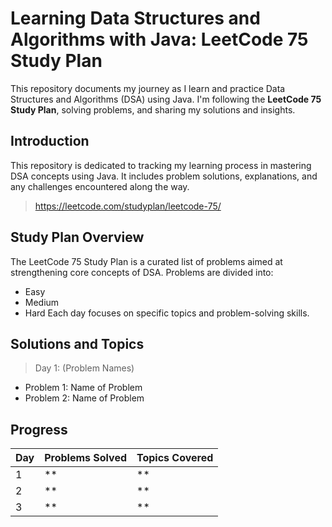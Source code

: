 # Learning Data Structures and Algorithms with Java: LeetCode 75 Study Plan
This repository documents my journey as I learn and practice Data Structures and Algorithms (DSA) using Java. I'm following the **LeetCode 75 Study Plan**, solving problems, and sharing my solutions and insights.

## Introduction
This repository is dedicated to tracking my learning process in mastering DSA concepts using Java. It includes problem solutions, explanations, and any challenges encountered along the way.
> https://leetcode.com/studyplan/leetcode-75/

## Study Plan Overview
The LeetCode 75 Study Plan is a curated list of problems aimed at strengthening core concepts of DSA. Problems are divided into:
- Easy
- Medium
- Hard
Each day focuses on specific topics and problem-solving skills.

## Solutions and Topics
> Day 1: (Problem Names)
- Problem 1: Name of Problem
- Problem 2: Name of Problem

## Progress

| Day | Problems Solved | Topics Covered            |
| --- | --------------- | ------------------------- |
| 1   | **               |**       |
| 2   | **               | **  |
| 3   | **                | **             |







